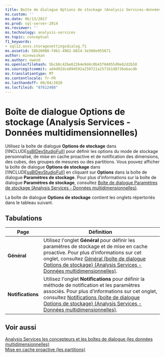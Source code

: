 ```yaml
---
title: Boîte de dialogue Options de stockage (Analysis Services-données multidimensionnelles) | Microsoft Docs
ms.custom: ''
ms.date: 06/13/2017
ms.prod: sql-server-2014
ms.reviewer: ''
ms.technology: analysis-services
ms.topic: conceptual
f1_keywords:
- sql12.asvs.storagesettingsdialog.f1
ms.assetid: 58b26088-f4b1-4962-b824-3e360e955671
author: minewiskan
ms.author: owend
ms.openlocfilehash: 5bcb8c42be62264e9d4c0b43f84055d9e62d2b50
ms.sourcegitcommit: ad4d92dce894592a259721a1571b1d8736abacdb
ms.translationtype: MT
ms.contentlocale: fr-FR
ms.lasthandoff: 08/04/2020
ms.locfileid: "87612488"
---
```

# <a name="storage-options-dialog-box-analysis-services---multidimensional-data"></a>Boîte de dialogue Options de stockage (Analysis Services - Données multidimensionnelles)
  Utilisez la boîte de dialogue **Options de stockage** dans [!INCLUDE[ssBIDevStudioFull](../includes/ssbidevstudiofull-md.md)] pour définir les options du mode de stockage personnalisé, de mise en cache proactive et de notification des dimensions, des cubes, des groupes de mesures ou des partitions. Vous pouvez afficher la boîte de dialogue **Options de stockage** dans [!INCLUDE[ssBIDevStudioFull](../includes/ssbidevstudiofull-md.md)] en cliquant sur **Options** dans la boîte de dialogue **Paramètres de stockage**. Pour plus d’informations sur la boîte de dialogue **Paramètres de stockage**, consultez [Boîte de dialogue Paramètres de stockage &#40;Analysis Services - Données multidimensionnelles&#41;](storage-settings-dialog-box-analysis-services-multidimensional-data.md).  
  
 La boîte de dialogue **Options de stockage** contient les onglets répertoriés dans le tableau suivant.  
  
## <a name="tabs"></a>Tabulations  
  
|Page|Définition|  
|----------|----------------|  
|**Général**|Utilisez l'onglet **Général** pour définir les paramètres de stockage et de mise en cache proactive. Pour plus d’informations sur cet onglet, consultez [Général &#40;boîte de dialogue Options de stockage&#41; &#40;Analysis Services - Données multidimensionnelles&#41;](general-storage-options-dialog-box-analysis-services-multidimensional-data.md).|  
|**Notifications**|Utilisez l'onglet **Notifications** pour définir la méthode de notification et les paramètres associés. Pour plus d’informations sur cet onglet, consultez [Notifications &#40;boîte de dialogue Options de stockage&#41; &#40;Analysis Services - Données multidimensionnelles&#41;](notifications-storage-options-dialog-analysis-services-multidimensional-data.md).|  
  
## <a name="see-also"></a>Voir aussi  
 [Analysis Services les concepteurs et les boîtes de dialogue &#40;les données multidimensionnelles&#41;](analysis-services-designers-and-dialog-boxes-multidimensional-data.md)   
 [Mise en cache proactive &#40;les partitions&#41;](multidimensional-models-olap-logical-cube-objects/partitions-proactive-caching.md)  
  
  
